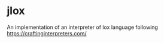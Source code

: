 # jlox

An implementation of an interpreter of lox language following https://craftinginterpreters.com/

